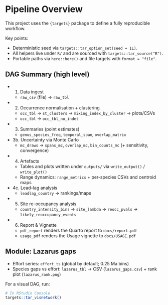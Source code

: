 # Pipeline Overview

This project uses the `{targets}` package to define a fully reproducible workflow.

Key points:
- Deterministic seed via `targets::tar_option_set(seed = 1L)`.
- All helpers live under `R/` and are sourced with `targets::tar_source("R")`.
- Portable paths via `here::here()` and file targets with `format = "file"`.

## DAG Summary (high level)

- 1. Data ingest
  - `raw_csv` (file) → `raw_tbl`
- 2. Occurrence normalisation + clustering
  - `occ_tbl` → `st_clusters` → `mixing_index_by_cluster` → plots/CSVs
  - `occ_tbl` → `occ_tbl_no_indet`
- 3. Summaries (point estimates)
  - `genus_species_freq`, `temporal_span`, `overlap_matrix`
- 3b. Uncertainty via Monte Carlo
  - `mc_draws` → `spans_mc`, `overlap_mc`, `bin_counts_mc` (+ sensitivity, convergence)
- 4. Artefacts
  - Tables and plots written under `outputs/` via `write_output()` / `write_plot()`
  - Range dynamics: `range_metrics` + per-species CSVs and centroid maps
- 4c. Lead–lag analysis
  - `leadlag_country` → rankings/maps
- 5. Site re-occupancy analysis
  - `country_intensity_bins` → `site_lambda` → `reocc_pvals` → `likely_reoccupancy_events`
- 6. Report & Vignette
  - `pdf_report` renders the Quarto report to `docs/report.pdf`
  - `usage_pdf` renders the Usage vignette to `docs/USAGE.pdf`

## Module: Lazarus gaps

- Effort series: `effort_ts` (global by default; 0.25 Ma bins)
- Species gaps vs effort: `lazarus_tbl` → CSV (`lazarus_gaps.csv`) + rank plot (`lazarus_rank.png`)

For a visual DAG, run:

```r
# In RStudio Console
targets::tar_visnetwork()
```
